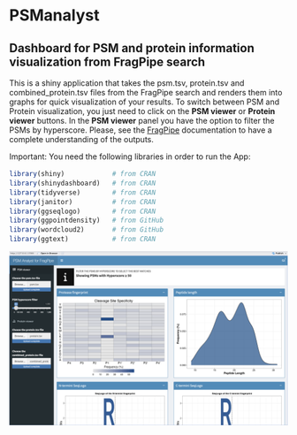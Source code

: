 # PSManalyst

## Dashboard for PSM and protein information visualization from FragPipe search

This is a shiny application that takes the psm.tsv, protein.tsv and combined_protein.tsv files from the FragPipe search and renders them into graphs for quick visualization of your results. To switch between PSM and Protein visualization, you just need to click on the **PSM viewer** or **Protein viewer** buttons. In the **PSM viewer** panel you have the option to filter the PSMs by hyperscore. Please, see the [FragPipe](https://fragpipe.nesvilab.org/docs/tutorial_fragpipe_outputs.html) documentation to have a complete understanding of the outputs.

Important: You need the following libraries in order to run the App:

```r
library(shiny)            # from CRAN
library(shinydashboard)   # from CRAN
library(tidyverse)        # from CRAN
library(janitor)          # from CRAN
library(ggseqlogo)        # from CRAN
library(ggpointdensity)   # from GitHub
library(wordcloud2)       # from GitHub
library(ggtext)           # from CRAN
```

<p align = "center">
<img src = "https://github.com/41ison/PSManalyst/blob/main/Screenshot%20of%20the%20App.png" width = "1000">
</p>
